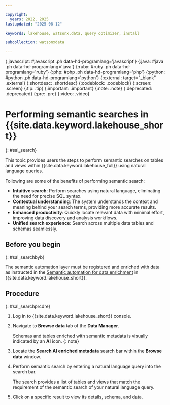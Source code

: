 ```yaml
---

copyright:
  years: 2022, 2025
lastupdated: "2025-08-12"

keywords: lakehouse, watsonx.data, query optimizer, install

subcollection: watsonxdata

---
```


{:javascript: #javascript .ph data-hd-programlang='javascript'}
{:java: #java .ph data-hd-programlang='java'}
{:ruby: #ruby .ph data-hd-programlang='ruby'}
{:php: #php .ph data-hd-programlang='php'}
{:python: #python .ph data-hd-programlang='python'}
{:external: target="_blank" .external}
{:shortdesc: .shortdesc}
{:codeblock: .codeblock}
{:screen: .screen}
{:tip: .tip}
{:important: .important}
{:note: .note}
{:deprecated: .deprecated}
{:pre: .pre}
{:video: .video}

# Performing semantic searches in {{site.data.keyword.lakehouse_short}}
{: #sal_search}

This topic provides users the steps to perform semantic searches on tables and views within {{site.data.keyword.lakehouse_full}} using natural language queries.

Following are some of the benefits of performing semantic search:

   * **Intuitive search**: Perform searches using natural language, eliminating the need for precise SQL syntax.
   * **Contextual understanding**: The system understands the context and meaning behind your search terms, providing more accurate results.
   * **Enhanced productivity**: Quickly locate relevant data with minimal effort, improving data discovery and analysis workflows.
   * **Unified search experience**: Search across multiple data tables and schemas seamlessly.

## Before you begin
{: #sal_searchbyb}

The semantic automation layer must be registered and enriched with data as instructed in the [Semantic automation for data enrichment](/docs/watsonxdata?topic=watsonxdata-sal_title) in {{site.data.keyword.lakehouse_short}}.

## Procedure
{: #sal_searchprcdre}

1. Log in to {{site.data.keyword.lakehouse_short}} console.
2. Navigate to **Browse data** tab of the **Data Manager**.

   Schemas and tables enriched with semantic metadata is visually indicated by an **AI** icon.
   {: note}

3. Locate the **Search AI enriched metadata** search bar within the **Browse data** window.
4. Perform semantic search by entering a natural language query into the search bar.

   The search provides a list of tables and views that match the requirement of the semantic search of your natural language query.

5. Click on a specific result to view its details, schema, and data.
